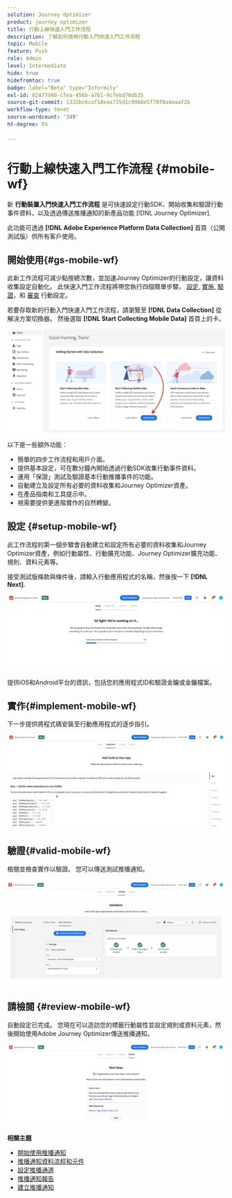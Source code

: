 ```yaml
---
solution: Journey Optimizer
product: journey optimizer
title: 行動上線快速入門工作流程
description: 了解如何使用行動入門快速入門工作流程
topic: Mobile
feature: Push
role: Admin
level: Intermediate
hide: true
hidefromtoc: true
badge: label="Beta" type="Informity"
exl-id: 82477d40-cfea-456b-a7b1-9cfebd76db35
source-git-commit: 1332bc6caf18eaa735d1c99b8e5f70f8a4eaaf2b
workflow-type: tm+mt
source-wordcount: '349'
ht-degree: 5%

---
```


# 行動上線快速入門工作流程 {#mobile-wf}

新 **行動裝置入門快速入門工作流程** 是可快速設定行動SDK、開始收集和驗證行動事件資料，以及透過傳送推播通知的新產品功能 [!DNL Journey Optimizer].

此功能可透過 **[!DNL Adobe Experience Platform Data Collection]** 首頁（公開測試版）供所有客戶使用。

## 開始使用{#gs-mobile-wf}

此新工作流程可減少點按總次數，並加速Journey Optimizer的行動設定，讓資料收集設定自動化。 此快速入門工作流程將帶您執行四個簡單步驟， [設定](##setup-mobile-wf), [實施](#implement-mobile-wf), [驗證](#valid-mobile-wf)，和 [審查](#review-mobile-wf) 行動設定。

若要存取新的行動入門快速入門工作流程，請瀏覽至 **[!DNL Data Collection]** 從解決方案切換器。 然後選取 **[!DNL Start Collecting Mobile Data]** 首頁上的卡。

![](assets/mobile-wf-home.png)

以下是一些額外功能：

* 簡單的四步工作流程和用戶介面。
* 提供基本設定，可在數分鐘內開始透過行動SDK收集行動事件資料。
* 運用「保證」測試及驗證基本行動推播事件的功能。
* 自動建立及設定所有必要的資料收集和Journey Optimizer資產。
* 在產品指南和工具提示中。
* 視需要提供更進階實作的自然轉變。

## 設定 {#setup-mobile-wf}

此工作流程的第一個步驟會自動建立和設定所有必要的資料收集和Journey Optimizer資產，例如行動屬性、行動擴充功能、Journey Optimizer擴充功能、規則、資料元素等。

接受測試版條款與條件後，請輸入行動應用程式的名稱，然後按一下 **[!DNL Next]**.

![](assets/mobile-wf-setup.png)

提供iOS和Android平台的資訊，包括您的應用程式ID和驗證金鑰或金鑰檔案。

## 實作{#implement-mobile-wf}

下一步提供將程式碼安裝至行動應用程式的逐步指引。

![](assets/mobile-wf-add-code.png)


## 驗證{#valid-mobile-wf}

檢閱並檢查實作以驗證。 您可以傳送測試推播通知。

![](assets/mobile-wf-valid.png)


## 請檢閱 {#review-mobile-wf}

自動設定已完成。 您現在可以造訪您的標籤行動屬性並設定規則或資料元素，然後開始使用Adobe Journey Optimizer傳送推播通知。

![](assets/mobile-wf-done.png)


**相關主題**

* [開始使用推播通知](get-started-push.md)
* [推播通知資料流程和元件](push-gs.md)
* [設定推播通道](push-configuration.md)
* [推播通知報告](../reports/journey-global-report.md#push-global)
* [建立推播通知](create-push.md)
